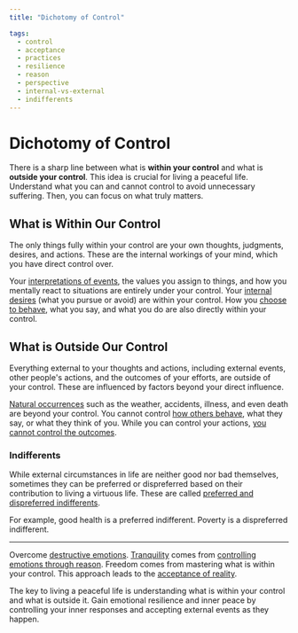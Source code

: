 ```yaml
---
title: "Dichotomy of Control"

tags:
  - control
  - acceptance
  - practices
  - resilience
  - reason
  - perspective
  - internal-vs-external
  - indifferents
---
```


# Dichotomy of Control

There is a sharp line between what is **within your control** and what is
**outside your control**. This idea is crucial for living a peaceful life.
Understand what you can and cannot control to avoid unnecessary suffering. Then,
you can focus on what truly matters.

## What is Within Our Control

The only things fully within your control are your own thoughts, judgments,
desires, and actions. These are the internal workings of your mind, which you
have direct control over.

Your [interpretations of events](thoughts-judgments.md), the values you assign
to things, and how you mentally react to situations are entirely under your
control. Your [internal desires](desires-aversions.md) (what you pursue or
avoid) are within your control. How you [choose to behave](actions.md), what you
say, and what you do are also directly within your control.

## What is Outside Our Control

Everything external to your thoughts and actions, including external events,
other people's actions, and the outcomes of your efforts, are outside of your
control. These are influenced by factors beyond your direct influence.

[Natural occurrences](external-events.md) such as the weather, accidents,
illness, and even death are beyond your control. You cannot control [how others
behave](other-peoples-actions-opinions.md), what they say, or what they think of
you. While you can control your actions, [you cannot control the
outcomes](outcomes-our-efforts.md).

### Indifferents

While external circumstances in life are neither good nor bad themselves,
sometimes they can be preferred or dispreferred based on their contribution to
living a virtuous life. These are called [preferred and dispreferred
indifferents](preferred-dispreferred-indifferents.md).

For example, good health is a preferred indifferent. Poverty is a dispreferred
indifferent.

---

Overcome [destructive emotions](destructive-emotions.md).
[Tranquility](inner-peace.md) comes from [controlling emotions through
reason](emotional-resilience.md). Freedom comes from mastering what is within
your control. This approach leads to the [acceptance of reality](love-fate.md).

The key to living a peaceful life is understanding what is within your control
and what is outside it. Gain emotional resilience and inner peace by controlling
your inner responses and accepting external events as they happen.
